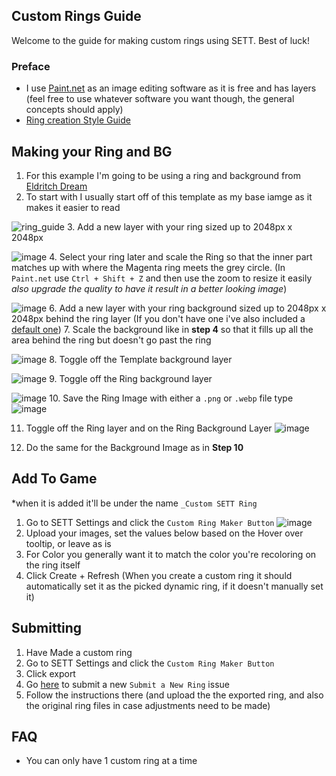 ## Custom Rings Guide
Welcome to the guide for making custom rings using SETT. Best of luck!
### Preface
- I use [Paint.net](https://www.getpaint.net/) as an image editing software as it is free and has layers (feel free to use whatever software you want though, the general concepts should apply)
- [Ring creation Style Guide](https://foundryvtt.com/article/dynamic-token-rings/)
## Making your Ring and BG
1. For this example I'm going to be using a ring and background from [Eldritch Dream](https://ko-fi.com/eldritchdream)
2. To start with I usually start off of this template as my base iamge as it makes it easier to read

![ring_guide](https://github.com/user-attachments/assets/16747cc7-9d2e-4554-b3d5-b81514bc5ce6)
3. Add a new layer with your ring sized up to 2048px x 2048px

![image](https://github.com/user-attachments/assets/e9df35e5-747d-4a17-b620-0cae65ed8cdc)
4. Select your ring later and scale the Ring so that the inner part matches up with where the Magenta ring meets the grey circle. (In `Paint.net` use `Ctrl + Shift + Z` and then use the zoom to resize it easily _also upgrade the quality to have it result in a better looking image_)

![image](https://github.com/user-attachments/assets/60989abe-7570-4ab9-8e83-58cc1e6ed94c)
6. Add a new layer with your ring background sized up to 2048px x 2048px behind the ring layer (If you don't have one i've also included a [default one](https://raw.githubusercontent.com/ChasarooniZ/More-Dynamic-Token-Rings/master/tutorial/ring_background_DEFAULT.webp))
7. Scale the background like in **step 4** so that it fills up all the area behind the ring but doesn't go past the ring

![image](https://github.com/user-attachments/assets/dec474c0-6a02-4387-8d48-73864c71c4a4)
8. Toggle off the Template background layer

![image](https://github.com/user-attachments/assets/6a7be843-b9cc-4190-bd30-0606b0301c99)
9. Toggle off the Ring background layer

![image](https://github.com/user-attachments/assets/631463bd-59df-478c-97d7-0bd7b558bee8)
10. Save the Ring Image with either a `.png` or `.webp` file type
![image](https://github.com/user-attachments/assets/68f692af-c955-4f6b-a8c7-465783177294)

11. Toggle off the Ring layer and on the Ring Background Layer
![image](https://github.com/user-attachments/assets/76d94216-09a1-40cb-a5c1-36a941355bf2)

12. Do the same for the Background Image as in **Step 10**

## Add To Game
*when it is added it'll be under the name `_Custom SETT Ring`
1. Go to SETT Settings and click the `Custom Ring Maker Button`
![image](https://github.com/user-attachments/assets/630865be-7a79-4e3f-936c-03d8f9036f0e)
2. Upload your images, set the values below based on the Hover over tooltip, or leave as is
3. For Color you generally want it to match the color you're recoloring on the ring itself
4. Click Create + Refresh (When you create a custom ring it should automatically set it as the picked dynamic ring, if it doesn't manually set it)

## Submitting
1. Have Made a custom ring
2. Go to SETT Settings and click the `Custom Ring Maker Button`
3. Click export
4. Go [here](https://github.com/ChasarooniZ/More-Dynamic-Token-Rings/issues/new/choose) to submit a new `Submit a New Ring` issue
5. Follow the instructions there (and upload the the exported ring, and also the original ring files in case adjustments need to be made)

## FAQ
- You can only have 1 custom ring at a time
